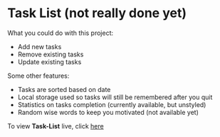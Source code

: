 # Task List (not really done yet)

What you could do with this project:

-   Add new tasks
-   Remove existing tasks
-   Update existing tasks

Some other features:

-   Tasks are sorted based on date
-   Local storage used so tasks will still be remembered after you quit
-   Statistics on tasks completion (currently available, but unstyled)
-   Random wise words to keep you motivated (not available yet)

To view **Task-List** live, click [here](https://stankur.github.io/Task-List/)
